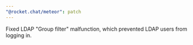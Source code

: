 ```yaml
---
"@rocket.chat/meteor": patch
---
```


Fixed LDAP "Group filter" malfunction, which prevented LDAP users from logging in.
